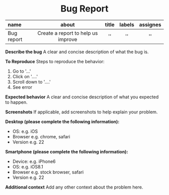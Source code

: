 <h1 align="center">Bug Report</h1>

|name|about|title|labels|assignes|
|:--|:--:|:--: |:--:|:--:|
|Bug report|Create a report to help us improve|''|''|''|

**Describe the bug**
A clear and concise description of what the bug is.

**To Reproduce**
Steps to reproduce the behavior:
1. Go to '...'
2. Click on '....'
3. Scroll down to '....'
4. See error

**Expected behavior**
A clear and concise description of what you expected to happen.

**Screenshots**
If applicable, add screenshots to help explain your problem.

**Desktop (please complete the following information):**
  - OS: e.g. iOS
  - Browser e.g. chrome, safari
  - Version e.g. 22

**Smartphone (please complete the following information):**
  - Device: e.g. iPhone6
  - OS: e.g. iOS8.1
  - Browser e.g. stock browser, safari
  - Version e.g. 22

**Additional context**
Add any other context about the problem here.

